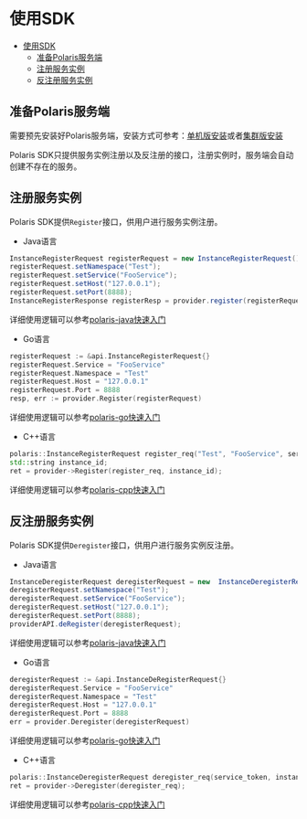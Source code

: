 # 使用SDK

- [使用SDK](#使用sdk)
  - [准备Polaris服务端](#准备polaris服务端)
  - [注册服务实例](#注册服务实例)
  - [反注册服务实例](#反注册服务实例)

## 准备Polaris服务端

需要预先安装好Polaris服务端，安装方式可参考：[单机版安装](https://polarismesh.cn/zh/doc/快速入门/安装服务端/安装单机版.html#单机版安装)或者[集群版安装](https://polarismesh.cn/zh/doc/快速入门/安装服务端/安装集群版.html#集群版安装)

Polaris SDK只提供服务实例注册以及反注册的接口，注册实例时，服务端会自动创建不存在的服务。

## 注册服务实例

Polaris SDK提供```Register```接口，供用户进行服务实例注册。

- Java语言

```java
InstanceRegisterRequest registerRequest = new InstanceRegisterRequest();
registerRequest.setNamespace("Test");
registerRequest.setService("FooService");
registerRequest.setHost("127.0.0.1");
registerRequest.setPort(8888);
InstanceRegisterResponse registerResp = provider.register(registerRequest);
```

详细使用逻辑可以参考[polaris-java快速入门](https://github.com/polarismesh/polaris-java/tree/main/polaris-examples/quickstart-example)

- Go语言

```go
registerRequest := &api.InstanceRegisterRequest{}
registerRequest.Service = "FooService"
registerRequest.Namespace = "Test"
registerRequest.Host = "127.0.0.1"
registerRequest.Port = 8888
resp, err := provider.Register(registerRequest)
```

详细使用逻辑可以参考[polaris-go快速入门](https://github.com/polarismesh/polaris-go/tree/main/examples/quickstart)

- C++语言

```c++
polaris::InstanceRegisterRequest register_req("Test", "FooService", service_token, "127.0.0.1", 8888);
std::string instance_id;
ret = provider->Register(register_req, instance_id);
```

详细使用逻辑可以参考[polaris-cpp快速入门](https://github.com/polarismesh/polaris-cpp/tree/main/examples/quickstart)

## 反注册服务实例

Polaris SDK提供```Deregister```接口，供用户进行服务实例反注册。

- Java语言

```java
InstanceDeregisterRequest deregisterRequest = new  InstanceDeregisterRequest();
deregisterRequest.setNamespace("Test");
deregisterRequest.setService("FooService");
deregisterRequest.setHost("127.0.0.1");
deregisterRequest.setPort(8888);
providerAPI.deRegister(deregisterRequest);
```

详细使用逻辑可以参考[polaris-java快速入门](https://github.com/polarismesh/polaris-java/tree/main/polaris-examples/quickstart-example)

- Go语言

```go
deregisterRequest := &api.InstanceDeRegisterRequest{}
deregisterRequest.Service = "FooService"
deregisterRequest.Namespace = "Test"
deregisterRequest.Host = "127.0.0.1"
deregisterRequest.Port = 8888
err = provider.Deregister(deregisterRequest)
```

详细使用逻辑可以参考[polaris-go快速入门](https://github.com/polarismesh/polaris-go/tree/main/examples/quickstart)

- C++语言

```c++
polaris::InstanceDeregisterRequest deregister_req(service_token, instance_id);
ret = provider->Deregister(deregister_req);
```

详细使用逻辑可以参考[polaris-cpp快速入门](https://github.com/polarismesh/polaris-cpp/tree/main/examples/quickstart)

